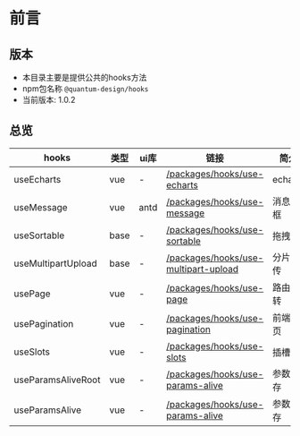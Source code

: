 # 前言

## 版本
- 本目录主要是提供公共的hooks方法
- npm包名称 `@quantum-design/hooks`
- 当前版本: 1.0.2

## 总览

| hooks | 类型 | ui库 | 链接 | 简介 |
| ---- | ---- | ---- | ---- | ---- |    
| useEcharts | vue | - | [/packages/hooks/use-echarts](/packages/hooks/use-echarts) | echarts |
| useMessage | vue | antd | [/packages/hooks/use-message](/packages/hooks/use-message) | 消息弹框 |
| useSortable | base | - | [/packages/hooks/use-sortable](/packages/hooks/use-sortable) | 拖拽 |
| useMultipartUpload | base | - | [/packages/hooks/use-multipart-upload](/packages/hooks/use-multipart-upload) | 分片上传 |
| usePage | vue | - | [/packages/hooks/use-page](/packages/hooks/use-page) | 路由跳转 |
| usePagination | vue | - | [/packages/hooks/use-pagination](/packages/hooks/use-pagination) | 前端分页 |
| useSlots | vue | - | [/packages/hooks/use-slots](/packages/hooks/use-slots) | 插槽 |  
| useParamsAliveRoot | vue | - | [/packages/hooks/use-params-alive](/packages/hooks/use-params-alive) | 参数保存 |  
| useParamsAlive | vue | - | [/packages/hooks/use-params-alive](/packages/hooks/use-params-alive) | 参数保存 |